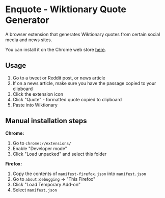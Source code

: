 # Enquote - Wiktionary Quote Generator

A browser extension that generates Wiktionary quotes from certain social media and news sites.

You can install it on the Chrome web store [here](https://chromewebstore.google.com/detail/enquote/hleooaeilbhgminhijkkdkfllibkheko).

## Usage

1. Go to a tweet or Reddit post, or news article
2. If on a news article, make sure you have the passage copied to your clipboard
3. Click the extension icon
4. Click "Quote" - formatted quote copied to clipboard
5. Paste into Wiktionary

## Manual installation steps

**Chrome:**
1. Go to `chrome://extensions/`
2. Enable "Developer mode"
3. Click "Load unpacked" and select this folder

**Firefox:**
1. Copy the contents of `manifest-firefox.json` into `manifest.json`
2. Go to `about:debugging` -> "This Firefox"
3. Click "Load Temporary Add-on"
4. Select `manifest.json`